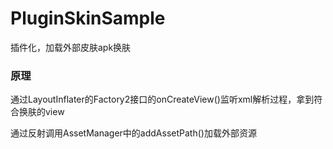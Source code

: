 # PluginSkinSample
插件化，加载外部皮肤apk换肤

### 原理
通过LayoutInflater的Factory2接口的onCreateView()监听xml解析过程，拿到符合换肤的view     

通过反射调用AssetManager中的addAssetPath()加载外部资源
